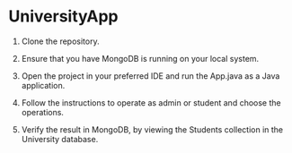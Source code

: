 # UniversityApp

1. Clone the repository.

2. Ensure that you have MongoDB is running on your local system.

3. Open the project in your preferred IDE and run the App.java as a Java application.

4. Follow the instructions to operate as admin or student and choose the operations.

5. Verify the result in MongoDB, by viewing the Students collection in the University database.

